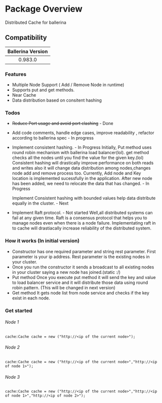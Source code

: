 # Package Overview
Distributed Cache for ballerina

## Compatibility

| Ballerina Version  |
|:------------------:|
| 0.983.0            |

### Features

- Multiple Node Support ( Add / Remove Node in runtime)
- Supports put and get methods.
- Near Cache
- Data distribution based on consitent hashing

### Todos
- ~~Reduce Port usage and avoid port clashing~~ - Done
- Add code comments, handle edge cases, improve readability , refactor according to ballerina spec - In progress
- Implement consistent hashing. - In Progress
	Initially, 
	Put method uses round robin mechanism with ballerina load balancer(lol).
	get method checks all the nodes until you find the value for the given key.(lol)
	Consistent hashing will drastically improve performance on both reads and writes also it will change data distribution among nodes,changes node add and remove process too.
	Currently,
	Add node and Key location is implemented sucessfully in the application.
	After new node has been added, we need to relocate the data that has changed. - In Progress

	Implement Consistent hashing with bounded values help data distribute equally in the cluster. - Next

- Implement Raft protocol. - Not started
	Well,all distributed systems can fail at any given time. Raft is a consensus protocol that helps you to manage  nodes  even when there is a node failure. Implementating raft in to cache will drastiacally increase reliability of the distributed system.

### How it works (In initial version)
- Constructor has one required parameter and string rest parameter.
First parameter is your ip address. Rest parameter is the existing nodes in your cluster.
- Once you run the constructor it sends a broadcast to all existing nodes in your cluster saying a new node has joined.(static :/)
- Put method
	Once you execute put method it will send the key and value to load balancer service and it will distribute those data using round robin pattern. (This will be changed in next version)
- Get method
	It gets node list from node service and checks if the key exist in each node.



### Get started


###### Node 1
`cache:Cache cache = new ("http://<ip of the current node>");`

###### Node 2
`cache:Cache cache = new ("http://<ip of the current node>","http://<ip of node 1>");`

###### Node 3
`cache:Cache cache = new ("http://<ip of the current node>","http://<ip of node 1>","http://<ip of node 2>");`

